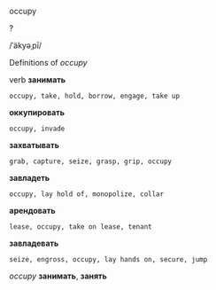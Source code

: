 occupy

?

/ˈäkyəˌpī/

Definitions of _occupy_

verb
**занимать**

    occupy, take, hold, borrow, engage, take up
**оккупировать**

    occupy, invade
**захватывать**

    grab, capture, seize, grasp, grip, occupy
**завладеть**

    occupy, lay hold of, monopolize, collar
**арендовать**

    lease, occupy, take on lease, tenant
**завладевать**

    seize, engross, occupy, lay hands on, secure, jump

_occupy_
**занимать**, **занять**